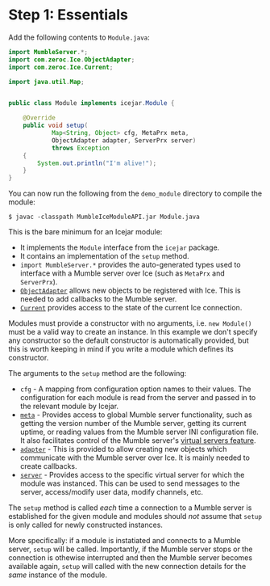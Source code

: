 # Step 1: Essentials

Add the following contents to `Module.java`:

```java
import MumbleServer.*;
import com.zeroc.Ice.ObjectAdapter;
import com.zeroc.Ice.Current;

import java.util.Map;


public class Module implements icejar.Module {

    @Override
    public void setup(
            Map<String, Object> cfg, MetaPrx meta,
            ObjectAdapter adapter, ServerPrx server)
            throws Exception
    {
        System.out.println("I'm alive!");
    }
}
```

You can now run the following from the `demo_module` directory to compile
the module:

```shell
$ javac -classpath MumbleIceModuleAPI.jar Module.java
```

This is the bare minimum for an Icejar module:

* It implements the `Module` interface from the `icejar` package.
* It contains an implementation of the `setup` method.
* `import MumbleServer.*` provides the auto-generated types used to interface
  with a Mumble server over Ice (such as `MetaPrx` and `ServerPrx`).
* [`ObjectAdapter`](https://doc.zeroc.com/api/ice/3.7/java/com/zeroc/Ice/ObjectAdapter.html)
  allows new objects to be registered with Ice. This is needed to add callbacks
  to the Mumble server.
* [`Current`](https://doc.zeroc.com/api/ice/3.7/java/com/zeroc/Ice/Current.html)
  provides access to the state of the current Ice connection.

Modules must provide a constructor with no arguments, i.e. `new Module()` must
be a valid way to create an instance. In this example we don't specify any
constructor so the default constructor is automatically provided, but this is
worth keeping in mind if you write a module which defines its constructor.

The arguments to the `setup` method are the following:
* `cfg` - A mapping from configuration option names to their values. The
  configuration for each module is read from the server and passed in to the
  relevant module by Icejar.
* [`meta`](../../ice-generated/MumbleServer/MetaPrx.html) - Provides access to global Mumble server functionality, such as
  getting the version number of the Mumble server, getting its current uptime,
  or reading values from the Mumble server INI configuration file. It also
  facilitates control of the Mumble server's
  [virtual servers feature](https://wiki.mumble.info/wiki/FAQ/English#Can_I_run_multiple_servers_on_one_host.3F).
* [`adapter`](https://doc.zeroc.com/api/ice/3.7/java/com/zeroc/Ice/ObjectAdapter.html) - This is provided to allow creating new objects which communicate
  with the Mumble server over Ice. It is mainly needed to create callbacks.
* [`server`](../../ice-generated/MumbleServer/ServerPrx.html) - Provides access to the specific virtual server for which the
  module was instanced. This can be used to send messages to the server,
  access/modify user data, modify channels, etc.

The `setup` method is called _each_ time a connection to a Mumble server is
established for the given module and modules should _not_ assume that `setup`
is only called for newly constructed instances.

More specifically: if a module is instatiated and connects to a Mumble server,
`setup` will be called. Importantly, if the Mumble server stops or the
connection is othewise interrupted and then the Mumble server becomes available
again, `setup` will called with the new connection details for the _same_
instance of the module.

